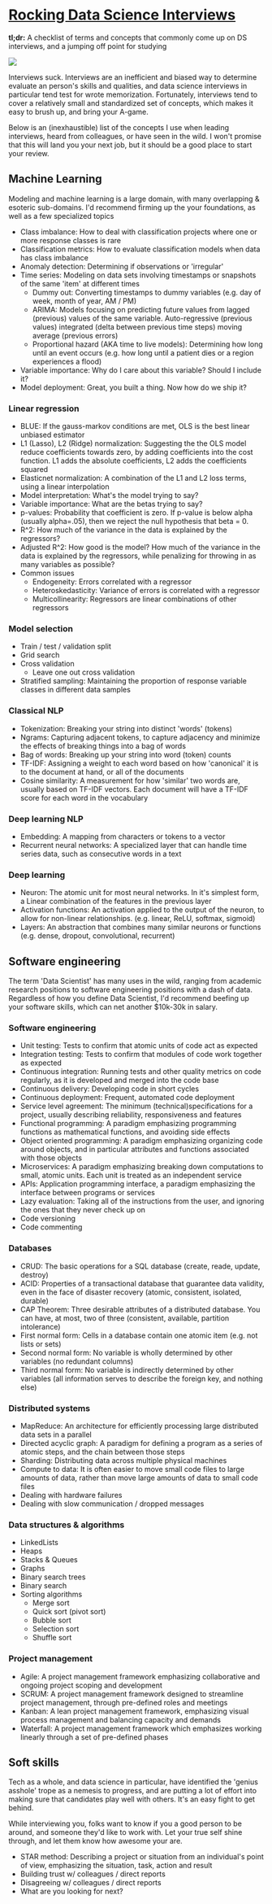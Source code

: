 # [Rocking Data Science Interviews](https://www.hergertarian.com/rocking-data-science-interviews)

**tl;dr:** A checklist of terms and concepts that commonly come up on DS interviews, and a jumping off point for 
studying

![](/s/whiteboard.jpg)

Interviews suck. Interviews are an inefficient and biased way to determine evaluate an person's skills and qualities, 
and data science interviews in particular tend test for wrote memorization. Fortunately, interviews tend to cover a 
relatively small and standardized set of concepts, which makes it easy to brush up, and bring your A-game.

Below is an (inexhaustible) list of the concepts I use when leading interviews, heard from colleagues, or have 
seen in the wild. I won't promise that this will land you your next job, but it should be a good place to start your 
review.    

## Machine Learning

Modeling and machine learning is a large domain, with many overlapping & esoteric sub-domains. I'd recommend 
firming up the your foundations, as well as a few specialized topics

 - Class imbalance: How to deal with classification projects where one or more response classes is rare
 - Classification metrics: How to evaluate classification models when data has class imbalance
 - Anomaly detection: Determining if observations or 'irregular'
 - Time series: Modeling on data sets involving timestamps or snapshots of the same 'item' at different times 
   - Dummy out: Converting timestamps to dummy variables (e.g. day of week, month of year, AM / PM)
   - ARIMA: Models focusing on predicting future values from lagged (previous) values of the same variable. 
   Auto-regressive (previous values) integrated (delta between previous time 
   steps) moving average (previous errors)
   - Proportional hazard (AKA time to live models): Determining how long until an event occurs (e.g. how long until a 
   patient dies or a region experiences a flood) 
 - Variable importance: Why do I care about this variable? Should I include it?
 - Model deployment: Great, you built a thing. Now how do we ship it?

### Linear regression

 - BLUE: If the gauss-markov conditions are met, OLS is the best linear unbiased estimator
 - L1 (Lasso), L2 (Ridge) normalization: Suggesting the the OLS model reduce coefficients towards zero, by adding 
 coefficients into the cost function. L1 adds the absolute coefficients, L2 adds the coefficients squared 
 - Elasticnet normalization: A combination of the L1 and L2 loss terms, using a linear interpolation
 - Model interpretation: What's the model trying to say? 
 - Variable importance: What are the betas trying to say?
 - p-values: Probability that coefficient is zero. If p-value is below alpha (usually alpha=.05), then we reject the 
 null hypothesis that beta = 0.  
 - R^2: How much of the variance in the data is explained by the regressors?
 - Adjusted R^2: How good is the model? How much of the variance in the data is explained by the regressors, while 
 penalizing for throwing in as many variables as possible?
 - Common issues
   - Endogeneity: Errors correlated with a regressor
   - Heteroskedasticity: Variance of errors is correlated with a regressor
   - Multicollinearity: Regressors are linear combinations of other regressors
   
### Model selection

 - Train / test / validation split
 - Grid search
 - Cross validation
   - Leave one out cross validation
 - Stratified sampling: Maintaining the proportion of response variable classes in different data samples
 
### Classical NLP

 - Tokenization: Breaking your string into distinct 'words' (tokens)
 - Ngrams: Capturing adjacent tokens, to capture adjacency and minimize the effects of breaking things into a bag of 
 words 
 - Bag of words: Breaking up your string into word (token) counts
 - TF-IDF: Assigning a weight to each word based on how 'canonical' it is to the document at hand, or all of the documents 
 - Cosine similarity: A measurement for how 'similar' two words are, usually based on TF-IDF vectors. Each document 
 will have a TF-IDF score for each word in the vocabulary 
 
 
### Deep learning NLP

 - Embedding: A mapping from characters or tokens to a vector
 - Recurrent neural networks: A specialized layer that can handle time series data, such as consecutive words in a text
 
### Deep learning

 - Neuron: The atomic unit for most neural networks. In it's simplest form, a Linear combination of the features in 
 the previous layer
 - Activation functions: An activation applied to the output of the neuron, to allow for non-linear relationships. 
 (e.g. linear, ReLU, softmax, sigmoid)
 - Layers: An abstraction that combines many similar neurons or functions (e.g. dense, dropout, convolutional, recurrent)

## Software engineering

The term 'Data Scientist' has many uses in the wild, ranging from academic research positions to software engineering 
positions with a dash of data. Regardless of how you define Data Scientist, I'd recommend beefing up your software 
skills, which can net another $10k-30k in salary.  

### Software engineering

 - Unit testing: Tests to confirm that atomic units of code act as expected
 - Integration testing: Tests to confirm that modules of code work together as expected
 - Continuous integration: Running tests and other quality metrics on code regularly, as it is developed and merged 
 into the code base
 - Continuous delivery: Developing code in short cycles
 - Continuous deployment: Frequent, automated code deployment
 - Service level agreement: The minimum (technical)specifications for a project, usually describing reliability, 
 responsiveness and features
 - Functional programming: A paradigm emphasizing programming functions as mathematical functions, and avoiding side 
 effects
 - Object oriented programming: A paradigm emphasizing organizing code around objects, and in particular attributes and 
 functions associated with those objects
 - Microservices: A paradigm emphasizing breaking down computations to small, atomic units. Each unit is treated as an 
 independent service
 - APIs: Application programming interface, a paradigm emphasizing the interface between programs or services
 - Lazy evaluation: Taking all of the instructions from the user, and ignoring the ones that they never check up on
 - Code versioning
 - Code commenting

### Databases

 - CRUD: The basic operations for a SQL database (create, reade, update, destroy)
 - ACID: Properties of a transactional database that guarantee data validity, even in the face of disaster recovery 
 (atomic, consistent, isolated, durable) 
 - CAP Theorem: Three desirable attributes of a distributed database. You can have, at most, two of three (consistent, available, partition intolerance)
 - First normal form: Cells in a database contain one atomic item (e.g. not lists or sets)
 - Second normal form: No variable is wholly determined by other variables (no redundant columns)
 - Third normal form: No variable is indirectly determined by other variables (all information serves to describe the foreign key, and nothing else)
 
### Distributed systems

 - MapReduce: An architecture for efficiently processing large distributed data sets in a parallel
 - Directed acyclic graph: A paradigm for defining a program as a series of atomic steps, and the chain between those 
 steps
 - Sharding: Distributing data across multiple physical machines
 - Compute to data: It is often easier to move small code files to large amounts of data, rather than move large 
 amounts of data to small code files
 - Dealing with hardware failures
 - Dealing with slow communication / dropped messages

### Data structures & algorithms

 - LinkedLists
 - Heaps 
 - Stacks & Queues
 - Graphs
 - Binary search trees
 - Binary search
 - Sorting algorithms
   - Merge sort
   - Quick sort (pivot sort)
   - Bubble sort
   - Selection sort
   - Shuffle sort
      
### Project management

 - Agile: A project management framework emphasizing collaborative and ongoing project scoping and development
 - SCRUM: A project management framework designed to streamline project management, through pre-defined roles and
  meetings
 - Kanban: A lean project management framework, emphasizing visual process management and balancing capacity and demands
 - Waterfall: A project management framework which emphasizes working linearly through a set of pre-defined phases

## Soft skills

Tech as a whole, and data science in particular, have identified the 'genius asshole' trope as a nemesis to 
progress, and are putting a lot of effort into making sure that candidates play well with others. It's an easy fight to 
get behind.

While interviewing you, folks want to know if you a good person to be around, and someone they'd like to work with. Let 
your true self shine through, and let them know how awesome your are.   

 - STAR method: Describing a project or situation from an individual's point of view, emphasizing the situation, task, 
 action and result
 - Building trust w/ colleagues / direct reports
 - Disagreeing w/ colleagues / direct reports
 - What are you looking for next?


